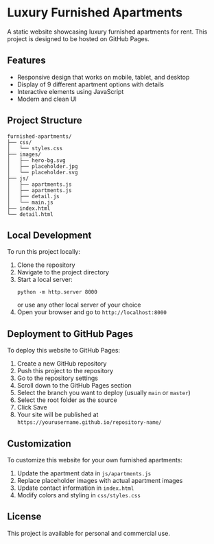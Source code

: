 # Luxury Furnished Apartments

A static website showcasing luxury furnished apartments for rent. This project is designed to be hosted on GitHub Pages.

## Features

- Responsive design that works on mobile, tablet, and desktop
- Display of 9 different apartment options with details
- Interactive elements using JavaScript
- Modern and clean UI

## Project Structure

```
furnished-apartments/
├── css/
│   └── styles.css
├── images/
│   ├── hero-bg.svg
│   ├── placeholder.jpg
│   └── placeholder.svg
├── js/
│   ├── apartments.js
│   ├── apartments.js
│   ├── detail.js
│   └── main.js
├── index.html
└── detail.html
```

## Local Development

To run this project locally:

1. Clone the repository
2. Navigate to the project directory
3. Start a local server:
   ```
   python -m http.server 8000
   ```
   or use any other local server of your choice
4. Open your browser and go to `http://localhost:8000`

## Deployment to GitHub Pages

To deploy this website to GitHub Pages:

1. Create a new GitHub repository
2. Push this project to the repository
3. Go to the repository settings
4. Scroll down to the GitHub Pages section
5. Select the branch you want to deploy (usually `main` or `master`)
6. Select the root folder as the source
7. Click Save
8. Your site will be published at `https://yourusername.github.io/repository-name/`

## Customization

To customize this website for your own furnished apartments:

1. Update the apartment data in `js/apartments.js`
2. Replace placeholder images with actual apartment images
3. Update contact information in `index.html`
4. Modify colors and styling in `css/styles.css`

## License

This project is available for personal and commercial use.
